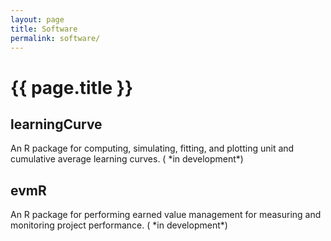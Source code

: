 ```yaml
---
layout: page
title: Software
permalink: software/
---
```


<h1 class="post-title">{{ page.title }} </h1>

<h2> learningCurve <a href="https://github.com/bradleyboehmke/learningCurve" style="color:#303030;"><i class="fa fa-github" style="font-size:.75em"></i></a></h2>
An R package for computing, simulating, fitting, and plotting unit and cumulative average learning curves. (<i class="fa fa-spinner fa-pulse fa-3x fa-fw" style="font-size:.75em"></i> *in development*)

<h2> evmR <a href="https://github.com/bradleyboehmke/evmR" style="color:#303030;"><i class="fa fa-github" style="font-size:.75em"></i></a></h2>
An R package for performing earned value management for measuring and monitoring project performance. (<i class="fa fa-spinner fa-pulse fa-3x fa-fw" style="font-size:.75em"></i> *in development*)

